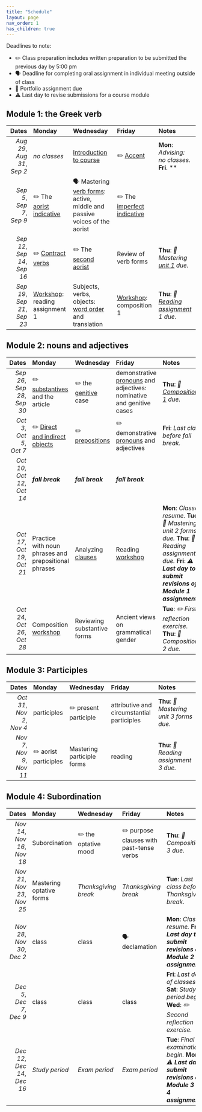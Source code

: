 ```yaml
---
title: "Schedule"
layout: page
nav_order: 1
has_children: true
---
```



Deadlines to note:


- ✏️ Class preparation includes written preparation to be submitted the previous day by 5:00 pm
- 🗣️ Deadline for completing oral assignment in individual meeting outside of class
- 📜  Portfolio assignment due
- ⚠️ Last day to revise submissions for a course module




## Module 1: the Greek verb

| Dates | Monday | Wednesday | Friday | Notes |
| ---: | :--- | :--- | :--- | :--- |
| *Aug 29*, *Aug 31*, *Sep 2* | *no classes* | [Introduction to course](../classes/module1/intro/) | ✏️ [Accent](../classes/module1/accent/) | **Mon**: *Advising: no classes.* **Fri**. ** |
| *Sep 5*, *Sep 7*, *Sep 9* | ✏️ The [aorist indicative](../classes/module1/aorist/) | 🗣️ Mastering [verb forms](../classes/module1/aorist-review/): active, middle and passive voices of the aorist | ✏️ The [imperfect indicative](../classes/module1/imperfect/) |  |
| *Sep 12*, *Sep 14*, *Sep 16* | ✏️ [Contract verbs](../classes/module1/contracts/) | ✏️ The [second aorist](../classes/module1/aorist2/) | Review of verb forms | **Thu**: *📜 Mastering [unit 1](https://hellenike.github.io/textbook/practice/module1/portfolio/mastery/) due.* |
| *Sep 19*, *Sep 21*, *Sep 23* | [Workshop](../classes/module1/reading1/): reading assignment 1 | Subjects, verbs, objects: [word order](../classes/module1/wordorder/) and translation | [Workshop](../classes/module1/composition1/): composition 1 | **Thu**: *📜 [Reading assignment](https://hellenike.github.io/textbook/practice/module1/portfolio/reading/) 1 due.* |

## Module 2: nouns and adjectives

| Dates | Monday | Wednesday | Friday | Notes |
| ---: | :--- | :--- | :--- | :--- |
| *Sep 26*, *Sep 28*, *Sep 30* | ✏️ [substantives](../classes/module2/nouns/) and the article | ✏️ the [genitive](../classes/module2/genitive/) case | demonstrative [pronouns](../classes/module2/pronouns/) and adjectives: nominative and genitive cases | **Thu**: *📜 [Composition 1](https://hellenike.github.io/textbook/practice/module1/portfolio/composition/) due.* |
| *Oct 3*, *Oct 5*, *Oct 7* | ✏️ [Direct and indirect objects](../classes/module2/dir-indir-objects/) | ✏️ [prepositions](../classes/module2/prepositions/) | ✏️ demonstrative [pronouns](../classes/module2/pronouns/)  and adjectives | **Fri**: *Last class before fall break.* |
| *Oct 10*, *Oct 12*, *Oct 14* | ***fall break*** | ***fall break*** | ***fall break*** |  |
| *Oct 17*, *Oct 19*, *Oct 21* | Practice with noun phrases and prepositional phrases | Analyzing [clauses](../classes/module2/clauses/) | Reading [workshop](../classes/module2/reading2/) | **Mon**: *Classes resume.* **Tue**: *📜 Mastering unit 2 forms due.* **Thu**: *📜 Reading assignment 2 due.* **Fri**: *⚠️ **Last day to submit revisions of Module 1 assignments**.* |
| *Oct 24*, *Oct 26*, *Oct 28* | Composition [workshop](../classes/module2/composition2/) | Reviewing substantive forms | Ancient views on grammatical gender | **Tue**: *✏️ First reflection exercise.* **Thu**: *📜 Composition 2 due.* |

## Module 3: Participles

| Dates | Monday | Wednesday | Friday | Notes |
| ---: | :--- | :--- | :--- | :--- |
| *Oct 31*, *Nov 2*, *Nov 4* | participles | ✏️ present participle | attributive and circumstantial participles | **Thu**: *📜 Mastering unit 3 forms due.* |
| *Nov 7*, *Nov 9*, *Nov 11* | ✏️ aorist participles | Mastering participle forms | reading | **Thu**: *📜 Reading assignment 3 due.* |

## Module 4: Subordination

| Dates | Monday | Wednesday | Friday | Notes |
| ---: | :--- | :--- | :--- | :--- |
| *Nov 14*, *Nov 16*, *Nov 18* | Subordination | ✏️ the optative mood | ✏️ purpose clauses with past-tense verbs | **Thu**: *📜 Composition 3 due.* |
| *Nov 21*, *Nov 23*, *Nov 25* | Mastering optative forms | *Thanksgiving break* | *Thanksgiving break* | **Tue**: *Last class before Thanksgiving break.* |
| *Nov 28*, *Nov 30*, *Dec 2* | class | class | 🗣️ declamation | **Mon**: *Classes resume.* **Fri**: *⚠️ **Last day to submit revisions of Module 2 assignments**.* |
| *Dec 5*, *Dec 7*, *Dec 9* | class | class | class | **Fri**: *Last day of classes.* **Sat**: *Study period begins.* **Wed**: *✏️ Second reflection exercise.* |
| *Dec 12*, *Dec 14*, *Dec 16* | *Study period* | *Exam period* | *Exam period* | **Tue**: *Final examinations begin.* **Mon**: *⚠️ **Last day to submit revisions of Module 3 and 4 assignments**..* |